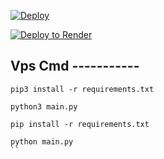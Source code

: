 [![Deploy](https://www.herokucdn.com/deploy/button.svg)](https://heroku.com/deploy?template=https://github.com/renametamil4k/filestore)


<a href="https://render.com/deploy?repo=https://github.com/renametamil4k/filestore">
<img src="https://render.com/images/deploy-to-render-button.svg" alt="Deploy to Render" />
</a>


## Vps Cmd -----------

```
pip3 install -r requirements.txt
```
```
python3 main.py
```
```
pip install -r requirements.txt
```
```
python main.py
``

